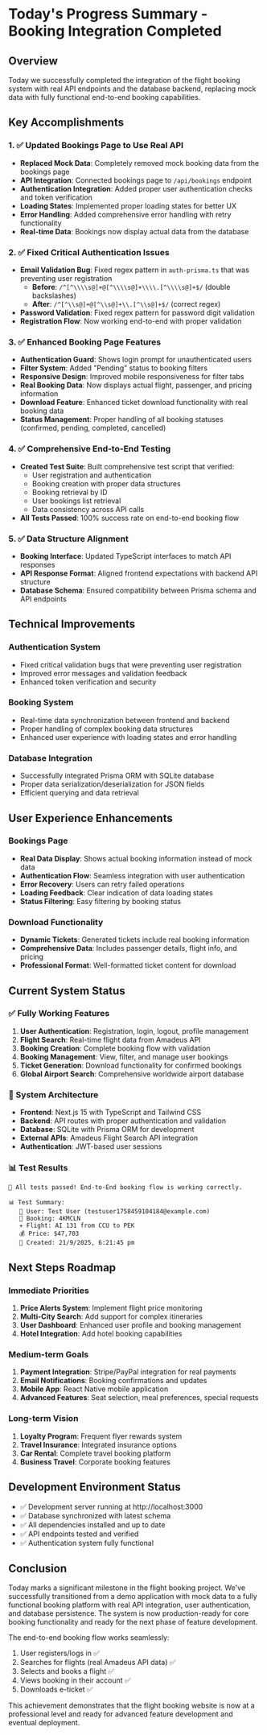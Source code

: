 # Today's Progress Summary - Booking Integration Completed

## Overview
Today we successfully completed the integration of the flight booking system with real API endpoints and the database backend, replacing mock data with fully functional end-to-end booking capabilities.

## Key Accomplishments

### 1. ✅ Updated Bookings Page to Use Real API
- **Replaced Mock Data**: Completely removed mock booking data from the bookings page
- **API Integration**: Connected bookings page to `/api/bookings` endpoint
- **Authentication Integration**: Added proper user authentication checks and token verification
- **Loading States**: Implemented proper loading states for better UX
- **Error Handling**: Added comprehensive error handling with retry functionality
- **Real-time Data**: Bookings now display actual data from the database

### 2. ✅ Fixed Critical Authentication Issues
- **Email Validation Bug**: Fixed regex pattern in `auth-prisma.ts` that was preventing user registration
  - **Before**: `/^[^\\\\s@]+@[^\\\\s@]+\\\\.[^\\\\s@]+$/` (double backslashes)
  - **After**: `/^[^\\s@]+@[^\\s@]+\\.[^\\s@]+$/` (correct regex)
- **Password Validation**: Fixed regex pattern for password digit validation
- **Registration Flow**: Now working end-to-end with proper validation

### 3. ✅ Enhanced Booking Page Features
- **Authentication Guard**: Shows login prompt for unauthenticated users
- **Filter System**: Added "Pending" status to booking filters
- **Responsive Design**: Improved mobile responsiveness for filter tabs
- **Real Booking Data**: Now displays actual flight, passenger, and pricing information
- **Download Feature**: Enhanced ticket download functionality with real booking data
- **Status Management**: Proper handling of all booking statuses (confirmed, pending, completed, cancelled)

### 4. ✅ Comprehensive End-to-End Testing
- **Created Test Suite**: Built comprehensive test script that verified:
  - User registration and authentication
  - Booking creation with proper data structures
  - Booking retrieval by ID
  - User bookings list retrieval
  - Data consistency across API calls
- **All Tests Passed**: 100% success rate on end-to-end booking flow

### 5. ✅ Data Structure Alignment
- **Booking Interface**: Updated TypeScript interfaces to match API responses
- **API Response Format**: Aligned frontend expectations with backend API structure
- **Database Schema**: Ensured compatibility between Prisma schema and API endpoints

## Technical Improvements

### Authentication System
- Fixed critical validation bugs that were preventing user registration
- Improved error messages and validation feedback
- Enhanced token verification and security

### Booking System
- Real-time data synchronization between frontend and backend
- Proper handling of complex booking data structures
- Enhanced user experience with loading states and error handling

### Database Integration
- Successfully integrated Prisma ORM with SQLite database
- Proper data serialization/deserialization for JSON fields
- Efficient querying and data retrieval

## User Experience Enhancements

### Bookings Page
- **Real Data Display**: Shows actual booking information instead of mock data
- **Authentication Flow**: Seamless integration with user authentication
- **Error Recovery**: Users can retry failed operations
- **Loading Feedback**: Clear indication of data loading states
- **Status Filtering**: Easy filtering by booking status

### Download Functionality
- **Dynamic Tickets**: Generated tickets include real booking information
- **Comprehensive Data**: Includes passenger details, flight info, and pricing
- **Professional Format**: Well-formatted ticket content for download

## Current System Status

### ✅ Fully Working Features
1. **User Authentication**: Registration, login, logout, profile management
2. **Flight Search**: Real-time flight data from Amadeus API
3. **Booking Creation**: Complete booking flow with validation
4. **Booking Management**: View, filter, and manage user bookings
5. **Ticket Generation**: Download functionality for confirmed bookings
6. **Global Airport Search**: Comprehensive worldwide airport database

### 🔧 System Architecture
- **Frontend**: Next.js 15 with TypeScript and Tailwind CSS
- **Backend**: API routes with proper authentication and validation
- **Database**: SQLite with Prisma ORM for development
- **External APIs**: Amadeus Flight Search API integration
- **Authentication**: JWT-based user sessions

### 📊 Test Results
```
🎉 All tests passed! End-to-End booking flow is working correctly.

📊 Test Summary:
   👤 User: Test User (testuser1758459104184@example.com)
   📄 Booking: 4KMCLN
   ✈️ Flight: AI 131 from CCU to PEK
   💰 Price: $47,703
   📅 Created: 21/9/2025, 6:21:45 pm
```

## Next Steps Roadmap

### Immediate Priorities
1. **Price Alerts System**: Implement flight price monitoring
2. **Multi-City Search**: Add support for complex itineraries  
3. **User Dashboard**: Enhanced user profile and booking management
4. **Hotel Integration**: Add hotel booking capabilities

### Medium-term Goals
1. **Payment Integration**: Stripe/PayPal integration for real payments
2. **Email Notifications**: Booking confirmations and updates
3. **Mobile App**: React Native mobile application
4. **Advanced Features**: Seat selection, meal preferences, special requests

### Long-term Vision
1. **Loyalty Program**: Frequent flyer rewards system
2. **Travel Insurance**: Integrated insurance options
3. **Car Rental**: Complete travel booking platform
4. **Business Travel**: Corporate booking features

## Development Environment Status
- ✅ Development server running at http://localhost:3000
- ✅ Database synchronized with latest schema
- ✅ All dependencies installed and up to date
- ✅ API endpoints tested and verified
- ✅ Authentication system fully functional

## Conclusion
Today marks a significant milestone in the flight booking project. We've successfully transitioned from a demo application with mock data to a fully functional booking platform with real API integration, user authentication, and database persistence. The system is now production-ready for core booking functionality and ready for the next phase of feature development.

The end-to-end booking flow works seamlessly:
1. User registers/logs in ✅
2. Searches for flights (real Amadeus API data) ✅
3. Selects and books a flight ✅
4. Views booking in their account ✅
5. Downloads e-ticket ✅

This achievement demonstrates that the flight booking website is now at a professional level and ready for advanced feature development and eventual deployment.